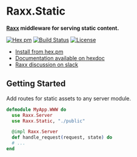 # Raxx.Static

**[Raxx](https://github.com/crowdhailer/raxx) middleware for serving static content.**

[![Hex pm](http://img.shields.io/hexpm/v/raxx_static.svg?style=flat)](https://hex.pm/packages/raxx_static)
[![Build Status](https://secure.travis-ci.org/CrowdHailer/raxx_static.svg?branch=master
"Build Status")](https://travis-ci.org/CrowdHailer/raxx_static)
[![License](https://img.shields.io/badge/License-Apache%202.0-blue.svg)](LICENSE)

- [Install from hex.pm](https://hex.pm/packages/raxx_static)
- [Documentation available on hexdoc](https://hexdocs.pm/raxx_static)
- [Raxx discussion on slack](https://elixir-lang.slack.com/messages/C56H3TBH8/)

## Getting Started

Add routes for static assets to any server module.

```elixir
defmodule MyApp.WWW do
  use Raxx.Server
  use Raxx.Static, "./public"

  @impl Raxx.Server
  def handle_request(request, state) do
  # ...
end
```
